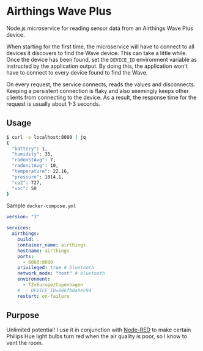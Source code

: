 # Airthings Wave Plus

Node.js microservice for reading sensor data from an Airthings Wave Plus device.

When starting for the first time, the microservice will have to connect to all devices it
discovers to find the Wave device. This can take a little while. Once the device has been
found, set the `DEVICE_ID` environment variable as instructed by the application output. By doing
this, the application won't have to connect to every device found to find the Wave.

On every request, the service connects, reads the values and disconnects. Keeping a persistent
connection is flaky and also seemingly keeps other clients from connecting to the device. As a
result, the response time for the request is usually about 1-3 seconds.

## Usage

```bash
$ curl -s localhost:8080 | jq
{
  "battery": 1,
  "humidity": 35,
  "radonStAvg": 7,
  "radonLtAvg": 10,
  "temperature": 22.16,
  "pressure": 1014.1,
  "co2": 727,
  "voc": 50
}
```

Sample `docker-compose.yml`

```yaml
version: "3"

services:
  airthings:
    build: .
    container_name: airthings
    hostname: airthings
    ports:
      - 8080:8080
    privileged: true # bluetooth
    network_mode: "host" # bluetooth
    environment:
      - TZ=Europe/Copenhagen
    #  - DEVICE_ID=806fb0a9ec94
    restart: on-failure
```

## Purpose

Unlimited potential! I use it in conjunction with [Node-RED](https://nodered.org/) to make
certain Philips Hue light bulbs turn red when the air quality is poor, so I know to vent the room.
